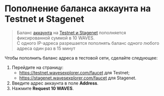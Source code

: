 # Пополнение баланса аккаунта на Testnet и Stagenet

> Баланс [аккаунта](/ru/blockchain/account/) на [Testnet и Stagenet](/ru/blockchain/blockchain-network/) пополняется фиксированной суммой в 10 WAVES.
<br>С одного IP-адреса разрешается пополнять баланс _одного_ любого адреса один раз в 15 минут

Чтобы пополнить баланс адреса в тестовой сети, сделайте следующее:

1. Перейдите на страницу:
   * <https://testnet.wavesexplorer.com/faucet> для Testnet;
   * <https://stagenet.wavesexplorer.com/faucet> для Stagenet.
2. Введите адрес аккаунта в поле **Address**.
3. Нажмите **Request 10 WAVES**.
